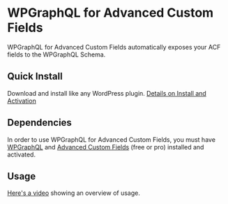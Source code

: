 # WPGraphQL for Advanced Custom Fields

WPGraphQL for Advanced Custom Fields automatically exposes your ACF fields to the WPGraphQL Schema. 

## Quick Install
Download and install like any WordPress plugin. [Details on Install and Activation](https://docs.wpgraphql.com/getting-started/install-and-activate)

## Dependencies
In order to use WPGraphQL for Advanced Custom Fields, you must have [WPGraphQL](https://github.com/wp-graphql/wp-graphql) and [Advanced Custom Fields](https://advancedcustomfields.com) (free or pro) installed and activated. 

## Usage

[Here's a video](https://www.youtube.com/watch?v=rIg4MHc8elg) showing an overview of usage.
